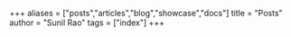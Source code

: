 +++
aliases = ["posts","articles","blog","showcase","docs"]
title = "Posts"
author = "Sunil Rao"
tags = ["index"]
+++
